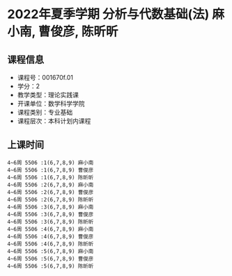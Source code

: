 # 2022年夏季学期 分析与代数基础(法) 麻小南, 曹俊彦, 陈昕昕






## 课程信息

- 课程号：001670f.01
- 学分：2
- 教学类型：理论实践课
- 开课单位：数学科学学院
- 课程类别：专业基础
- 课程层次：本科计划内课程

## 上课时间

```
4~6周 5506 :1(6,7,8,9) 麻小南
4~6周 5506 :1(6,7,8,9) 曹俊彦
4~6周 5506 :1(6,7,8,9) 陈昕昕
4~6周 5506 :2(6,7,8,9) 麻小南
4~6周 5506 :2(6,7,8,9) 曹俊彦
4~6周 5506 :2(6,7,8,9) 陈昕昕
4~6周 5506 :3(6,7,8,9) 麻小南
4~6周 5506 :3(6,7,8,9) 曹俊彦
4~6周 5506 :3(6,7,8,9) 陈昕昕
4~6周 5506 :4(6,7,8,9) 麻小南
4~6周 5506 :4(6,7,8,9) 曹俊彦
4~6周 5506 :4(6,7,8,9) 陈昕昕
4~6周 5506 :5(6,7,8,9) 麻小南
4~6周 5506 :5(6,7,8,9) 曹俊彦
4~6周 5506 :5(6,7,8,9) 陈昕昕
```

